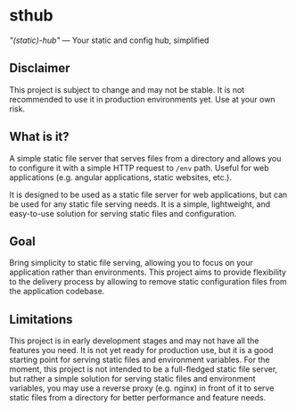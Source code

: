 # sthub
*"(static)-hub"* — Your static and config hub, simplified


## Disclaimer

This project is subject to change and may not be stable. It is not recommended to use it in production environments yet. Use at your own risk.

## What is it?
A simple static file server that serves files from a directory and allows you to configure it with a simple HTTP request to `/env` path. Useful for web applications (e.g. angular applications, static websites, etc.).

It is designed to be used as a static file server for web applications, but can be used for any static file serving needs.
It is a simple, lightweight, and easy-to-use solution for serving static files and configuration.

## Goal

Bring simplicity to static file serving, allowing you to focus on your application rather than environments. This project aims to provide flexibility to the delivery process by allowing to remove static configuration files from the application codebase.

## Limitations

This project is in early development stages and may not have all the features you need. It is not yet ready for production use, but it is a good starting point for serving static files and environment variables.
For the moment, this project is not intended to be a full-fledged static file server, but rather a simple solution for serving static files and environment variables, you may use a reverse proxy (e.g. nginx) in front of it to serve static files from a directory for better performance and feature needs.
